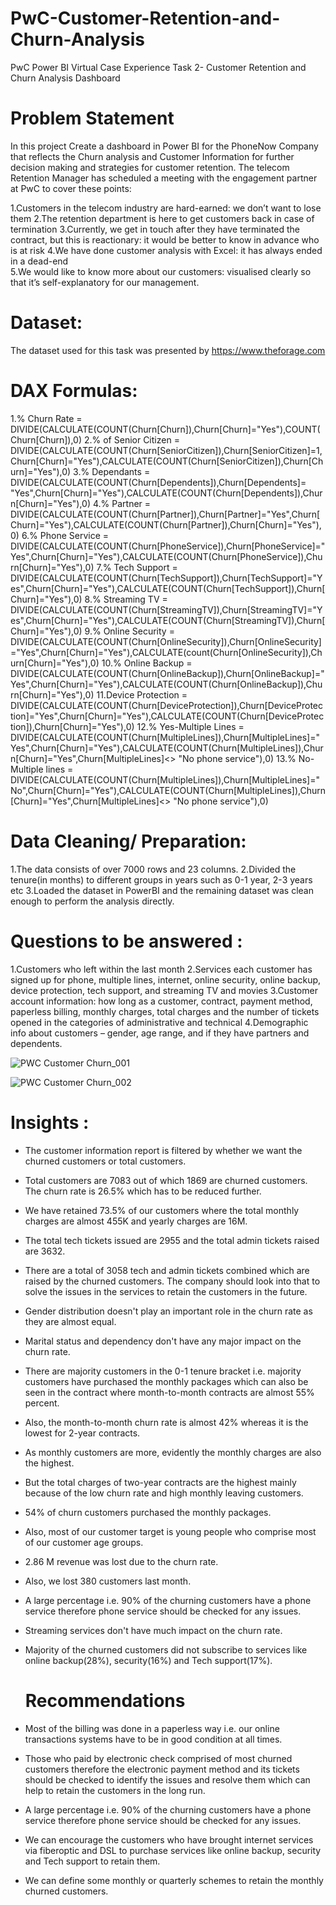 # PwC-Customer-Retention-and-Churn-Analysis

PwC Power BI Virtual Case Experience Task 2- Customer Retention and Churn Analysis Dashboard

# Problem Statement  
  
In this project Create a dashboard in Power BI for the PhoneNow Company that reflects the Churn analysis and Customer Information for further decision making and strategies for customer retention. The telecom Retention Manager has scheduled a meeting with the engagement partner at PwC to cover these points:

1.Customers in the telecom industry are hard-earned: we don’t want to lose them
2.The retention department is here to get customers back in case of termination
3.Currently, we get in touch after they have terminated the contract, but this is reactionary: it would be better to know in advance who is at risk
4.We have done customer analysis with Excel: it has always ended in a dead-end  
5.We would like to know more about our customers: visualised clearly so that it’s self-explanatory for our management.

# Dataset:

The dataset used for this task was presented by https://www.theforage.com

#  DAX Formulas: 
1.% Churn Rate = DIVIDE(CALCULATE(COUNT(Churn[Churn]),Churn[Churn]="Yes"),COUNT(Churn[Churn]),0)
2.% of Senior Citizen = DIVIDE(CALCULATE(COUNT(Churn[SeniorCitizen]),Churn[SeniorCitizen]=1,Churn[Churn]="Yes"),CALCULATE(COUNT(Churn[SeniorCitizen]),Churn[Churn]="Yes"),0)
3.% Dependants = DIVIDE(CALCULATE(COUNT(Churn[Dependents]),Churn[Dependents]= "Yes",Churn[Churn]="Yes"),CALCULATE(COUNT(Churn[Dependents]),Churn[Churn]="Yes"),0)
4.% Partner = DIVIDE(CALCULATE(COUNT(Churn[Partner]),Churn[Partner]="Yes",Churn[Churn]="Yes"),CALCULATE(COUNT(Churn[Partner]),Churn[Churn]="Yes"),0)
6.% Phone Service = DIVIDE(CALCULATE(COUNT(Churn[PhoneService]),Churn[PhoneService]="Yes",Churn[Churn]="Yes"),CALCULATE(COUNT(Churn[PhoneService]),Churn[Churn]="Yes"),0)
7.% Tech Support = DIVIDE(CALCULATE(COUNT(Churn[TechSupport]),Churn[TechSupport]="Yes",Churn[Churn]="Yes"),CALCULATE(COUNT(Churn[TechSupport]),Churn[Churn]="Yes"),0)
8.% Streaming TV = DIVIDE(CALCULATE(COUNT(Churn[StreamingTV]),Churn[StreamingTV]="Yes",Churn[Churn]="Yes"),CALCULATE(COUNT(Churn[StreamingTV]),Churn[Churn]="Yes"),0)
9.% Online Security = DIVIDE(CALCULATE(COUNT(Churn[OnlineSecurity]),Churn[OnlineSecurity]="Yes",Churn[Churn]="Yes"),CALCULATE(count(Churn[OnlineSecurity]),Churn[Churn]="Yes"),0)
10.% Online Backup = DIVIDE(CALCULATE(COUNT(Churn[OnlineBackup]),Churn[OnlineBackup]="Yes",Churn[Churn]="Yes"),CALCULATE(COUNT(Churn[OnlineBackup]),Churn[Churn]="Yes"),0)
11.Device Protection = DIVIDE(CALCULATE(COUNT(Churn[DeviceProtection]),Churn[DeviceProtection]="Yes",Churn[Churn]="Yes"),CALCULATE(COUNT(Churn[DeviceProtection]),Churn[Churn]="Yes"),0)
12.% Yes-Multiple Lines = DIVIDE(CALCULATE(COUNT(Churn[MultipleLines]),Churn[MultipleLines]="Yes",Churn[Churn]="Yes"),CALCULATE(COUNT(Churn[MultipleLines]),Churn[Churn]="Yes",Churn[MultipleLines]<> "No phone service"),0)
13.% No- Multiple lines = DIVIDE(CALCULATE(COUNT(Churn[MultipleLines]),Churn[MultipleLines]="No",Churn[Churn]="Yes"),CALCULATE(COUNT(Churn[MultipleLines]),Churn[Churn]="Yes",Churn[MultipleLines]<> "No phone service"),0)


# Data Cleaning/ Preparation:

1.The data consists of over 7000 rows and 23 columns.
2.Divided the tenure(in months) to different groups in years such as 0-1 year, 2-3 years etc
3.Loaded the dataset in PowerBI and the remaining dataset was clean enough to perform the analysis directly.


# Questions to be answered :
1.Customers who left within the last month
2.Services each customer has signed up for phone, multiple lines, internet, online security, online backup, device protection, tech support, and streaming TV and movies
3.Customer account information: how long as a customer, contract, payment method, paperless billing, monthly charges, total charges and the number of tickets opened in the categories of administrative and technical
4.Demographic info about customers – gender, age range, and if they have partners and dependents.

![PWC Customer Churn_001](https://github.com/Bhagyaak47/PWC-Customer-Churn-Retention-Analysis/assets/152842490/4ecc2c6f-94f2-4cbd-9207-375d4d3da85e)

![PWC Customer Churn_002](https://github.com/Bhagyaak47/PWC-Customer-Churn-Retention-Analysis/assets/152842490/02cc916a-025b-421d-84eb-e30851c408af)


# Insights :

- The customer information report is filtered by whether we want the churned customers or total customers.
- Total customers are 7083 out of which 1869 are churned customers. The churn rate is 26.5% which has to be reduced further.
- We have retained 73.5% of our customers where the total monthly charges are almost 455K and yearly charges are 16M.
- The total tech tickets issued are 2955 and the total admin tickets raised are 3632.
- There are a total of 3058 tech and admin tickets combined which are raised by the churned customers. The company should look into that to solve the issues in the services to retain the customers in the future.
- Gender distribution doesn't play an important role in the churn rate as they are almost equal.
- Marital status and dependency don't have any major impact on the churn rate.
- There are majority customers in the 0-1 tenure bracket i.e. majority customers have purchased the monthly packages which can also be seen in the contract where month-to-month contracts are almost 55% percent.
- Also, the month-to-month churn rate is almost 42% whereas it is the lowest for 2-year contracts.
- As monthly customers are more, evidently the monthly charges are also the highest.
- But the total charges of two-year contracts are the highest mainly because of the low churn rate and high monthly leaving customers.
- 54% of churn customers purchased the monthly packages.
- Also, most of our customer target is young people who comprise most of our customer age groups.
- 2.86 M revenue was lost due to the churn rate.
- Also, we lost 380 customers last month.
- A large percentage i.e. 90% of the churning customers have a phone service therefore phone service should be checked for any issues.
- Streaming services don't have much impact on the churn rate.
- Majority of the churned customers did not subscribe to services like online backup(28%), security(16%) and Tech support(17%).

  # Recommendations
- Most of the billing was done in a paperless way i.e. our online transactions systems have to be in good condition at all times.
- Those who paid by electronic check comprised of most churned customers therefore the electronic payment method and its tickets should be checked to identify the issues and resolve them which can help to retain the customers in the long run.
- A large percentage i.e. 90% of the churning customers have a phone service therefore phone service should be checked for any issues.
- We can encourage the customers who have brought internet services via fiberoptic and DSL to purchase services like online backup, security and Tech support to retain them.
- We can define some monthly or quarterly schemes to retain the monthly churned customers.


